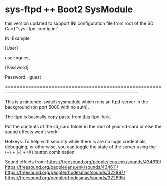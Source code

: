 # sys-ftpd ++ Boot2 SysModule
this version updated to support INI configuration file from root of the SD Card "sys-ftpd-config.ini"

INI Example:

[User]

user:=guest

[Password]

Password:=guest

====================================================================================================

This is a nintendo-switch sysmodule which runs an ftpd-server in the background (on port 5000 with no auth).

The ftpd is basically copy paste from [this](https://github.com/DavidBuchanan314/ftpd) ftpd-fork.

Put the contents of the sd_card folder in the root of your sd-card or else the sound effects won't work!

Hotkeys: To help with security while there is are no login credentials, debugging, or otherwise, you can toggle the state of the server using the (+) + (-) + (X) button combination.

Sound effects from:
https://freesound.org/people/jens.enk/sounds/434610/  
https://freesound.org/people/jens.enk/sounds/434611/  
https://freesound.org/people/rhodesmas/sounds/322897/
https://freesound.org/people/rhodesmas/sounds/322895/
